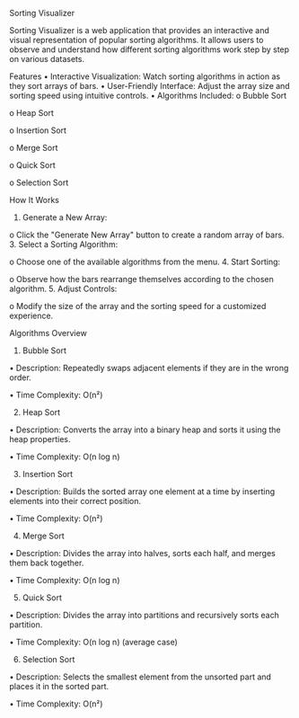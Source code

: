 Sorting Visualizer


Sorting Visualizer is a web application that provides an interactive and visual representation of popular sorting algorithms. It allows users to observe and understand how different sorting algorithms work step by step on various datasets.
 
Features
•	Interactive Visualization: Watch sorting algorithms in action as they sort arrays of bars.
•	User-Friendly Interface: Adjust the array size and sorting speed using intuitive controls.
•	Algorithms Included:
o	Bubble Sort

o	Heap Sort

o	Insertion Sort

o	Merge Sort

o	Quick Sort

o	Selection Sort

 
How It Works
1.	Generate a New Array:

o Click the "Generate New Array" button to create a random array of bars.
3.	Select a Sorting Algorithm:

o	Choose one of the available algorithms from the menu.
4.	Start Sorting:

o	Observe how the bars rearrange themselves according to the chosen algorithm.
5.	Adjust Controls:

o	Modify the size of the array and the sorting speed for a customized experience.
 
Algorithms Overview
1. Bubble Sort

•	Description: Repeatedly swaps adjacent elements if they are in the wrong order.

•	Time Complexity: O(n²)

2. Heap Sort

•	Description: Converts the array into a binary heap and sorts it using the heap properties.

•	Time Complexity: O(n log n)

3. Insertion Sort

•	Description: Builds the sorted array one element at a time by inserting elements into their correct position.

•	Time Complexity: O(n²)

4. Merge Sort

•	Description: Divides the array into halves, sorts each half, and merges them back together.

•	Time Complexity: O(n log n)

5. Quick Sort

•	Description: Divides the array into partitions and recursively sorts each partition.

•	Time Complexity: O(n log n) (average case)

6. Selection Sort

•	Description: Selects the smallest element from the unsorted part and places it in the sorted part.

•	Time Complexity: O(n²)


